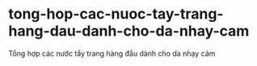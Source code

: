 # tong-hop-cac-nuoc-tay-trang-hang-dau-danh-cho-da-nhay-cam
Tổng hợp các nước tẩy trang hàng đầu dành cho da nhạy cảm
